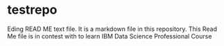 # testrepo
Eding READ ME text file.
It is a markdown file in this repository.
This Read  Me file is in contest with to learn IBM Data Science Professional Course
